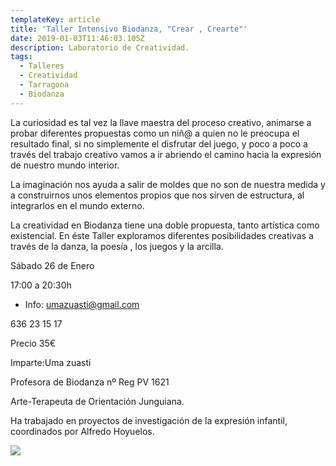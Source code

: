 ```yaml
---
templateKey: article
title: 'Taller Intensivo Biodanza, "Crear , Crearte"'
date: 2019-01-03T11:46:03.105Z
description: Laboratorio de Creatividad.
tags:
  - Talleres
  - Creatividad
  - Tarragona
  - Biodanza
---
```

La curiosidad es tal vez la llave maestra del proceso creativo, animarse a probar diferentes propuestas como un niñ@ a quien no le preocupa el resultado final, si no simplemente el disfrutar del juego, y poco a poco a través del trabajo creativo vamos a ir abriendo el camino hacia la expresión de nuestro mundo interior.



La imaginación nos ayuda a salir de moldes que no son de nuestra medida y a construirnos unos elementos propios que nos sirven de estructura, al integrarlos en el mundo externo.



La creatividad en Biodanza tiene una doble propuesta, tanto artística como existencial. En éste Taller exploramos diferentes posibilidades creativas a través de la danza, la poesía , los juegos y la arcilla.

Sábado 26 de Enero

17:00 a 20:30h

+ Info: umazuasti@gmail.com

636 23 15 17

Precio 35€

Imparte:Uma zuasti

Profesora de Biodanza nº Reg PV 1621

Arte-Terapeuta de Orientación Junguiana.

Ha trabajado en proyectos de investigación de la expresión infantil, coordinados por Alfredo Hoyuelos.

![](/img/taller-intensivo-biodanza.jpg)
